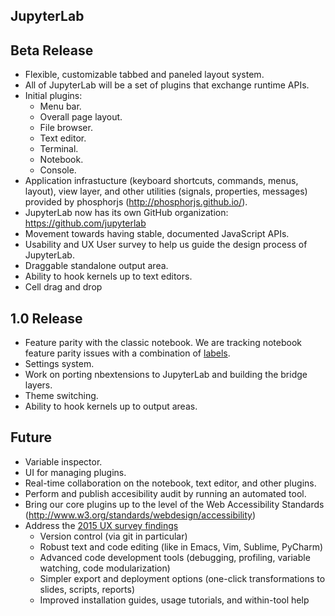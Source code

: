 ## JupyterLab

## Beta Release
* Flexible, customizable tabbed and paneled layout system.
* All of JupyterLab will be a set of plugins that exchange runtime APIs.
* Initial plugins:
  - Menu bar.
  - Overall page layout.
  - File browser.
  - Text editor.
  - Terminal.
  - Notebook.
  - Console.
* Application infrastucture (keyboard shortcuts, commands, menus, layout), view
  layer, and other utilities (signals, properties, messages) provided by phosphorjs
  (http://phosphorjs.github.io/).
* JupyterLab now has its own GitHub organization: https://github.com/jupyterlab
* Movement towards having stable, documented JavaScript APIs.
* Usability and UX User survey to help us guide the design process of JupyterLab.
* Draggable standalone output area.
* Ability to hook kernels up to text editors.
* Cell drag and drop


## 1.0 Release
* Feature parity with the classic notebook. We are tracking notebook feature parity issues with a combination of [labels](https://github.com/jupyterlab/jupyterlab/issues?q=is%3Aopen+is%3Aissue+label%3A%22cat%3AFeature+Parity%22+label%3Acomponent%3ANotebook).
* Settings system.
* Work on porting nbextensions to JupyterLab and building the bridge layers.
* Theme switching.
* Ability to hook kernels up to output areas.


## Future
* Variable inspector.
* UI for managing plugins.
* Real-time collaboration on the notebook, text editor, and other plugins.
* Perform and publish accesibility audit by running an automated tool.
* Bring our core plugins up to the level of the Web Accessibility Standards
  (http://www.w3.org/standards/webdesign/accessibility)
* Address the [2015 UX survey findings](https://github.com/jupyter/design/blob/master/surveys/2015-notebook-ux/analysis/report_dashboard.ipynb)
    * Version control (via git in particular)
    * Robust text and code editing (like in Emacs, Vim, Sublime, PyCharm)
    * Advanced code development tools (debugging, profiling, variable watching, code modularization)
    * Simpler export and deployment options (one-click transformations to slides, scripts, reports)
    * Improved installation guides, usage tutorials, and within-tool help
